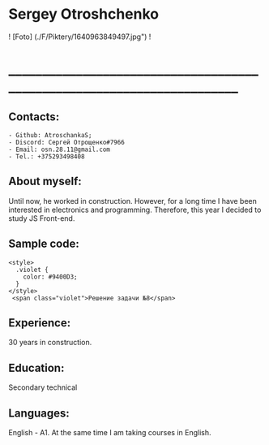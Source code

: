 # Sergey Otroshchenko

! [Foto] (./F/Piktery/1640963849497.jpg") !
# _______________________________________________________________________

## Contacts:
    - Github: AtroschankaS;
    - Discord: Сергей Отрощенко#7966
    - Email: osn.28.11@gmail.com
    - Tel.: +375293498408

## About myself:

Until now, he worked in construction. However, for a long time I have been interested in electronics and programming. Therefore, this year I decided to study JS Front-end.

## Sample code:
``` 
<style>
  .violet {
    color: #9400D3;
  }
</style>
 <span class="violet">Решение задачи №8</span>
```
## Experience:
30 years in construction.

## Education:
Secondary technical

## Languages:
English - A1.
At the same time I am taking courses in English.
